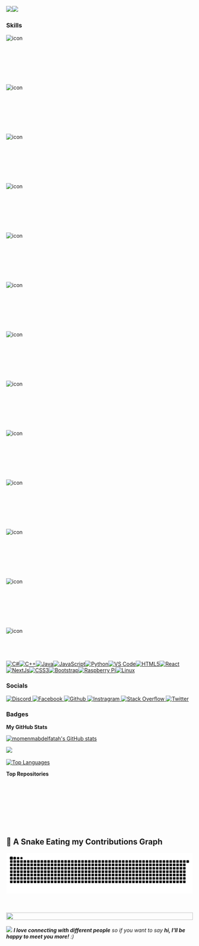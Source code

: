 <a href="https://www.github.com/momenmabdelfatah" target="_blank" rel="noreferrer"><img
src="https://img.shields.io/github/followers/momenmabdelfatah?logo=github&style=for-the-badge&color=0891b2&labelColor=1c1917" /></a><a href="https://www.x.com/mo2abdelfatah" target="_blank" rel="noreferrer"><img
src="https://img.shields.io/twitter/follow/mo2abdelfatah?logo=twitter&style=for-the-badge&color=0891b2&labelColor=1c1917"
/></a>

### Skills
<p align="left">

<div style="display: flex;"><img src="https://techstack-generator.vercel.app/js-icon.svg" alt="icon" width="75" style="width: 75px; height: 75px; margin-right: 0px; margin-bottom: 58px;" /></div><div style="display: flex;"><img src="https://techstack-generator.vercel.app/csharp-icon.svg" alt="icon" width="75" style="width: 75px; height: 75px; margin-right: 0px; margin-bottom: 58px;" /></div><div style="display: flex;"><img src="https://techstack-generator.vercel.app/react-icon.svg" alt="icon" width="75" style="width: 75px; height: 75px; margin-right: 0px; margin-bottom: 58px;" /></div><div style="display: flex;"><img src="https://techstack-generator.vercel.app/cpp-icon.svg" alt="icon" width="75" style="width: 75px; height: 75px; margin-right: 0px; margin-bottom: 58px;" /></div><div style="display: flex;"><img src="https://techstack-generator.vercel.app/python-icon.svg" alt="icon" width="75" style="width: 75px; height: 75px; margin-right: 0px; margin-bottom: 58px;" /></div><div style="display: flex;"><img src="https://techstack-generator.vercel.app/github-icon.svg" alt="icon" width="75" style="width: 75px; height: 75px; margin-right: 0px; margin-bottom: 58px;" /></div><div style="display: flex;"><img src="https://techstack-generator.vercel.app/raspberrypi-icon.svg" alt="icon" width="75" style="width: 75px; height: 75px; margin-right: 0px; margin-bottom: 58px;" /></div><div style="display: flex;"><img src="https://techstack-generator.vercel.app/mysql-icon.svg" alt="icon" width="75" style="width: 75px; height: 75px; margin-right: 0px; margin-bottom: 58px;" /></div><div style="display: flex;"><img src="https://techstack-generator.vercel.app/java-icon.svg" alt="icon" width="75" style="width: 75px; height: 75px; margin-right: 0px; margin-bottom: 58px;" /></div><div style="display: flex;"><img src="https://techstack-generator.vercel.app/rescript-icon.svg" alt="icon" width="75" style="width: 75px; height: 75px; margin-right: 0px; margin-bottom: 58px;" /></div><div style="display: flex;"><img src="https://techstack-generator.vercel.app/ts-icon.svg" alt="icon" width="75" style="width: 75px; height: 75px; margin-right: 0px; margin-bottom: 58px;" /></div><div style="display: flex;"><img src="https://techstack-generator.vercel.app/redux-icon.svg" alt="icon" width="75" style="width: 75px; height: 75px; margin-right: 0px; margin-bottom: 58px;" /></div><div style="display: flex;"><img src="https://techstack-generator.vercel.app/nginx-icon.svg" alt="icon" width="75" style="width: 75px; height: 75px; margin-right: 0px; margin-bottom: 0px;" /></div>  

<a href="https://docs.microsoft.com/en-us/dotnet/csharp/" target="_blank" rel="noreferrer"><img src="https://raw.githubusercontent.com/danielcranney/readme-generator/main/public/icons/skills/csharp-colored.svg" width="36" height="36" alt="C#" title="C#"/></a><a href="https://docs.microsoft.com/en-us/cpp/?view=msvc-170" target="_blank" rel="noreferrer"><img src="https://raw.githubusercontent.com/danielcranney/readme-generator/main/public/icons/skills/cplusplus-colored.svg" width="36" height="36" alt="C++" title="C++"/></a><a href="https://www.oracle.com/java/" target="_blank" rel="noreferrer"><img src="https://raw.githubusercontent.com/danielcranney/readme-generator/main/public/icons/skills/java-colored.svg" width="36" height="36" alt="Java" title="Java"/></a><a href="https://developer.mozilla.org/en-US/docs/Web/JavaScript" target="_blank" rel="noreferrer"><img src="https://raw.githubusercontent.com/danielcranney/readme-generator/main/public/icons/skills/javascript-colored.svg" width="36" height="36" alt="JavaScript" title="JavaScript"/></a><a href="https://www.python.org/" target="_blank" rel="noreferrer"><img src="https://raw.githubusercontent.com/danielcranney/readme-generator/main/public/icons/skills/python-colored.svg" width="36" height="36" alt="Python" title="Python"/></a><a href="https://code.visualstudio.com/" target="_blank" rel="noreferrer"><img src="https://raw.githubusercontent.com/danielcranney/readme-generator/main/public/icons/skills/visualstudiocode-colored.svg" width="36" height="36" alt="VS Code" title="VS Code"/></a><a href="https://developer.mozilla.org/en-US/docs/Glossary/HTML5" target="_blank" rel="noreferrer"><img src="https://raw.githubusercontent.com/danielcranney/readme-generator/main/public/icons/skills/html5-colored.svg" width="36" height="36" alt="HTML5" title="HTML5"/></a><a href="https://reactjs.org/" target="_blank" rel="noreferrer"><img src="https://raw.githubusercontent.com/danielcranney/readme-generator/main/public/icons/skills/react-colored.svg" width="36" height="36" alt="React" title="React"/></a><a href="https://nextjs.org/docs" target="_blank" rel="noreferrer"><img src="https://raw.githubusercontent.com/danielcranney/readme-generator/main/public/icons/skills/nextjs-colored.svg" width="36" height="36" alt="NextJs" title="NextJs"/></a><a href="https://www.w3.org/TR/CSS/#css" target="_blank" rel="noreferrer"><img src="https://raw.githubusercontent.com/danielcranney/readme-generator/main/public/icons/skills/css3-colored.svg" width="36" height="36" alt="CSS3" title="CSS3"/></a><a href="https://getbootstrap.com/" target="_blank" rel="noreferrer"><img src="https://raw.githubusercontent.com/danielcranney/readme-generator/main/public/icons/skills/bootstrap-colored.svg" width="36" height="36" alt="Bootstrap" title="Bootstrap"/></a><a href="https://www.raspberrypi.org/" target="_blank" rel="noreferrer"><img src="https://raw.githubusercontent.com/danielcranney/readme-generator/main/public/icons/skills/raspberrypi-colored.svg" width="36" height="36" alt="Raspberry Pi" title="Raspberry Pi"/></a><a href="https://www.linux.org" target="_blank" rel="noreferrer"><img src="https://raw.githubusercontent.com/danielcranney/readme-generator/main/public/icons/skills/linux-colored.svg" width="36" height="36" alt="Linux" title="Linux"/></a>
</p>


### Socials

<p align="left"> <a href="https://discord.com/users/.beka" target="_blank" rel="noreferrer"> <picture> <source media="(prefers-color-scheme: dark)" srcset="https://raw.githubusercontent.com/danielcranney/readme-generator/main/public/icons/socials/discord-dark.svg" /> <source media="(prefers-color-scheme: light)" srcset="https://raw.githubusercontent.com/danielcranney/readme-generator/main/public/icons/socials/discord.svg" /> <img src="https://raw.githubusercontent.com/danielcranney/readme-generator/main/public/icons/socials/discord.svg" width="32" height="32" alt="Discord" title="Discord" /> </picture> </a> <a href="https://www.facebook.com/momen" target="_blank" rel="noreferrer"> <picture> <source media="(prefers-color-scheme: dark)" srcset="https://raw.githubusercontent.com/danielcranney/readme-generator/main/public/icons/socials/facebook-dark.svg" /> <source media="(prefers-color-scheme: light)" srcset="https://raw.githubusercontent.com/danielcranney/readme-generator/main/public/icons/socials/facebook.svg" /> <img src="https://raw.githubusercontent.com/danielcranney/readme-generator/main/public/icons/socials/facebook.svg" width="32" height="32" alt="Facebook" title="Facebook" /> </picture> </a> <a href="https://www.github.com/momenmabdelfatah" target="_blank" rel="noreferrer"> <picture> <source media="(prefers-color-scheme: dark)" srcset="https://raw.githubusercontent.com/danielcranney/readme-generator/main/public/icons/socials/github-dark.svg" /> <source media="(prefers-color-scheme: light)" srcset="https://raw.githubusercontent.com/danielcranney/readme-generator/main/public/icons/socials/github.svg" /> <img src="https://raw.githubusercontent.com/danielcranney/readme-generator/main/public/icons/socials/github.svg" width="32" height="32" alt="Github" title="Github" /> </picture> </a> <a href="http://www.instagram.com/momen" target="_blank" rel="noreferrer"> <picture> <source media="(prefers-color-scheme: dark)" srcset="https://raw.githubusercontent.com/danielcranney/readme-generator/main/public/icons/socials/instagram-dark.svg" /> <source media="(prefers-color-scheme: light)" srcset="https://raw.githubusercontent.com/danielcranney/readme-generator/main/public/icons/socials/instagram.svg" /> <img src="https://raw.githubusercontent.com/danielcranney/readme-generator/main/public/icons/socials/instagram.svg" width="32" height="32" alt="Instragram" title="Instragram" /> </picture> </a> <a href="https://www.stackoverflow.com/users/momen" target="_blank" rel="noreferrer"> <picture> <source media="(prefers-color-scheme: dark)" srcset="https://raw.githubusercontent.com/danielcranney/readme-generator/main/public/icons/socials/stackoverflow-dark.svg" /> <source media="(prefers-color-scheme: light)" srcset="https://raw.githubusercontent.com/danielcranney/readme-generator/main/public/icons/socials/stackoverflow.svg" /> <img src="https://raw.githubusercontent.com/danielcranney/readme-generator/main/public/icons/socials/stackoverflow.svg" width="32" height="32" alt="Stack Overflow" title="Stack Overflow" /> </picture> </a> <a href="https://www.x.com/mo2abdelfatah" target="_blank" rel="noreferrer"> <picture> <source media="(prefers-color-scheme: dark)" srcset="https://raw.githubusercontent.com/danielcranney/readme-generator/main/public/icons/socials/twitter-dark.svg" /> <source media="(prefers-color-scheme: light)" srcset="https://raw.githubusercontent.com/danielcranney/readme-generator/main/public/icons/socials/twitter.svg" /> <img src="https://raw.githubusercontent.com/danielcranney/readme-generator/main/public/icons/socials/twitter.svg" width="32" height="32" alt="Twitter" title="Twitter" /> </picture> </a></p>

### Badges

<b>My GitHub Stats</b>

<a href="http://www.github.com/momenmabdelfatah"><img src="https://github-readme-stats.vercel.app/api?username=momenmabdelfatah&show_icons=true&hide=&count_private=true&title_color=0891b2&text_color=ffffff&icon_color=0891b2&bg_color=1c1917&hide_border=true&show_icons=true" alt="momenmabdelfatah's GitHub stats" /></a>

<a href="http://www.github.com/momenmabdelfatah"><img src="https://github-readme-streak-stats.herokuapp.com/?user=momenmabdelfatah&stroke=ffffff&background=1c1917&ring=0891b2&fire=0891b2&currStreakNum=ffffff&currStreakLabel=0891b2&sideNums=ffffff&sideLabels=ffffff&dates=ffffff&hide_border=true" /></a>

<a href="https://github.com/momenmabdelfatah" align="left"><img src="https://github-readme-stats.vercel.app/api/top-langs/?username=momenmabdelfatah&langs_count=10&title_color=0891b2&text_color=ffffff&icon_color=0891b2&bg_color=1c1917&hide_border=true&locale=en&custom_title=Top%20%Languages" alt="Top Languages" /></a>

<b>Top Repositories</b>

<div width="100%" align="center"></div><br /><br /><br /><br /><br /><br /><br />



## 🐍 A Snake Eating my Contributions Graph
	
<p align = "center">
	<img src = "https://github.com/7oSkaaa/7oSkaaa/blob/output/github-contribution-grid-snake.svg?" alt = "Snake Game"/>
</p>
<br><br>

<img src="https://i.imgur.com/dBaSKWF.gif" height="20" width="100%">

<img src="https://media.giphy.com/media/LnQjpWaON8nhr21vNW/giphy.gif" width="60"> <em><b>I love connecting with different people</b> so if you want to say <b>hi, I'll be happy to meet you more!</b> :)</em>




